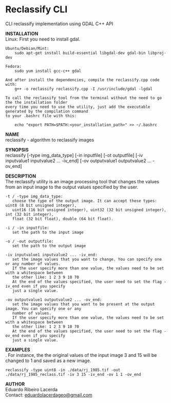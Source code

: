 # Reclassify CLI
CLI reclassify implementation using GDAL C++ API

**INSTALLATION**    
	Linux: First you need to install gdal.   
	
	Ubuntu/Debian/Mint:  
		sudo apt-get install build-essential libgdal-dev gdal-bin libproj-dev
	
	Fedora:
		sudo yum install gcc-c++ gdal 

	And after install the dependencies, compile the reclassify.cpp code with:
		g++ -o reclassify reclassify.cpp -I /usr/include/gdal -lgdal

	To call the reclassify tool from the terminal without the need to go the the installation folder
	every time you need to use the utility, just add the executable generated by the compilation command
	to your .bashrc file with this:   
	
		echo "export PATH=$PATH:<your_installation_path>" >> ~/.bashrc

**NAME**  
	reclassify
	- algorithm to reclassify images

**SYNOPSIS**  
	reclassify [-type img_data_type] [-in inputfile] [-ot outputfile]
			   [-iv inputvalue1 inputvalue2 ... -iv_end]
			   [-ov outputvalue1 outputvalue2 ... -ov_end]

**DESCRIPTION**  
	The reclassify utility is an image processing tool that changes the values from an input image to
	the output values specified by the user.

	-t / -type img_data_type:
	   choose the type of the output image. It can accept these types: uint8 (8 bit unsigned integer),
	   uint16 (16 bit unsigned integer), uint32 (32 bit unsigned integer), int (32 bit integer),
	   float (32 bit float), double (64 bit float).

	-i / -in inputfile:
	   set the path to the input image

	-o / -out outputfile:
	   set the path to the output image

	-iv inputvalue1 inputvalue2 ... -iv_end:
	   set the image values that you want to change. You can specify one or any number of values.
	   If the user specify more than one value, the values need to be set with a whitespace between
	   the other like: 1 2 3 9 10 70
	   At the end of the values specified, the user need to set the flag -iv_end even if you specify
	   just a single value.

	-ov outputvalue1 outputvalue2 ... -ov_end:
	   set the image values that you want to be present at the output image. You can specify one or any
	   number of values.
	   If the user specify more than one value, the values need to be set with a whitespace between
	   the other like: 1 2 3 9 10 70
	   At the end of the values specified, the user need to set the flag -ov_end even if you specify
	   just a single value.

**EXAMPLES**  
	. For instance, the the original values of the input image 3 and 15 will be changed to 1 and saved
	as a new image.

	reclassify -type uint8 -in ./data/rj_1985.tif -out ./data/rj_1985_reclass.tif -iv 3 15 -iv_end -ov 1 1 -ov_end

**AUTHOR**  
	Eduardo Ribeiro Lacerda  
	Contact: eduardolacerdageo@gmail.com
